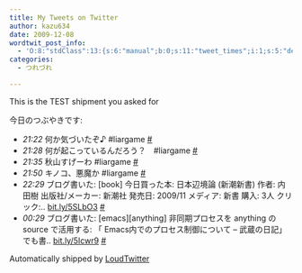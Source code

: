 ```yaml
---
title: My Tweets on Twitter
author: kazu634
date: 2009-12-08
wordtwit_post_info:
  - 'O:8:"stdClass":13:{s:6:"manual";b:0;s:11:"tweet_times";i:1;s:5:"delay";i:0;s:7:"enabled";i:1;s:10:"separation";s:2:"60";s:7:"version";s:3:"3.7";s:14:"tweet_template";b:0;s:6:"status";i:2;s:6:"result";a:0:{}s:13:"tweet_counter";i:2;s:13:"tweet_log_ids";a:1:{i:0;i:4975;}s:9:"hash_tags";a:0:{}s:8:"accounts";a:1:{i:0;s:7:"kazu634";}}'
categories:
  - つれづれ

---
```

<div class="section">
<p>
    This is the TEST shipment you asked for
</p>
  
<p>
    今日のつぶやきです:
</p>
  
<p>
<ul class="loudtwitter">
<li>
<em>21:22</em> 何か気づいたぞ♪ #liargame <a href="http://twitter.com/kazu634/statuses/6461944487" onclick="__gaTracker('send', 'event', 'outbound-article', 'http://twitter.com/kazu634/statuses/6461944487', '#');">#</a>
</li>
<li>
<em>21:28</em> 何が起こっているんだろう？　#liargame <a href="http://twitter.com/kazu634/statuses/6462049511" onclick="__gaTracker('send', 'event', 'outbound-article', 'http://twitter.com/kazu634/statuses/6462049511', '#');">#</a>
</li>
<li>
<em>21:35</em> 秋山すげーわ #liargame <a href="http://twitter.com/kazu634/statuses/6462188309" onclick="__gaTracker('send', 'event', 'outbound-article', 'http://twitter.com/kazu634/statuses/6462188309', '#');">#</a>
</li>
<li>
<em>21:50</em> キノコ、悪魔か #liargame <a href="http://twitter.com/kazu634/statuses/6462474903" onclick="__gaTracker('send', 'event', 'outbound-article', 'http://twitter.com/kazu634/statuses/6462474903', '#');">#</a>
</li>
<li>
<em>22:29</em> ブログ書いた: [book] 今日買った本: 日本辺境論 (新潮新書) 作者: 内田樹 出版社/メーカー: 新潮社 発売日: 2009/11 メディア: 新書 購入: 3人 クリック:.. <a href="http://bit.ly/5SLbO3" onclick="__gaTracker('send', 'event', 'outbound-article', 'http://bit.ly/5SLbO3', 'bit.ly/5SLbO3');">bit.ly/5SLbO3</a> <a href="http://twitter.com/kazu634/statuses/6463264407" onclick="__gaTracker('send', 'event', 'outbound-article', 'http://twitter.com/kazu634/statuses/6463264407', '#');">#</a>
</li>
<li>
<em>00:29</em> ブログ書いた: [emacs][anything] 非同期プロセスを anything の source で活用する: 「 Emacs内でのプロセス制御について &#8211; 武蔵の日記」でも書.. <a href="http://bit.ly/5Icwr9" onclick="__gaTracker('send', 'event', 'outbound-article', 'http://bit.ly/5Icwr9', 'bit.ly/5Icwr9');">bit.ly/5Icwr9</a> <a href="http://twitter.com/kazu634/statuses/6466214711" onclick="__gaTracker('send', 'event', 'outbound-article', 'http://twitter.com/kazu634/statuses/6466214711', '#');">#</a>
</li>
</ul>
    
<p>
      Automatically shipped by <a href="http://www.loudtwitter.com" onclick="__gaTracker('send', 'event', 'outbound-article', 'http://www.loudtwitter.com', 'LoudTwitter');">LoudTwitter</a>
</p></div>
